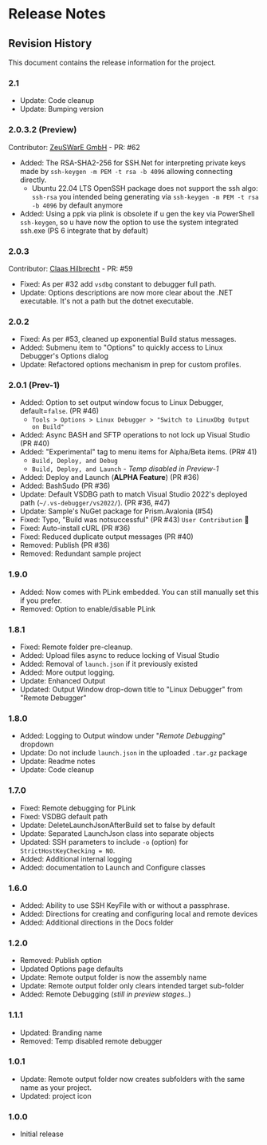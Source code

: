 # Release Notes

## Revision History

This document contains the release information for the project.

### 2.1

* Update: Code cleanup
* Update: Bumping version

### 2.0.3.2 (Preview)

Contributor: [ZeuSWarE GmbH](https://github.com/zeusware) - PR: #62

* Added: The RSA-SHA2-256 for SSH.Net for interpreting private keys made by `ssh-keygen -m PEM -t rsa -b 4096` allowing connecting directly.
  * Ubuntu 22.04 LTS OpenSSH package does not support the ssh algo: `ssh-rsa` you intended being generating via `ssh-keygen -m PEM -t rsa -b 4096` by default anymore
* Added: Using a ppk via plink is obsolete if u gen the key via PowerShell `ssh-keygen`, so u have now the option to use the system integrated ssh.exe (PS 6 integrate that by default)

### 2.0.3

Contributor: [Claas Hilbrecht](https://github.com/clahil-linum) - PR: #59

* Fixed: As per #32 add `vsdbg` constant to debugger full path.
* Update: Options descriptions are now more clear about the .NET executable. It's not a path but the dotnet executable.

### 2.0.2

* Fixed: As per #53, cleaned up exponential Build status messages.
* Added: Submenu item to "Options" to quickly access to Linux Debugger's Options dialog
* Update: Refactored options mechanism in prep for custom profiles.

### 2.0.1 (Prev-1)

* Added: Option to set output window focus to Linux Debugger, default=`false`. (PR #46)
  * `Tools > Options > Linux Debugger > "Switch to LinuxDbg Output on Build"`
* Added: Async BASH and SFTP operations to not lock up Visual Studio (PR #40)
* Added: "Experimental" tag to menu items for Alpha/Beta items. (PR# 41)
  * `Build, Deploy, and Debug`
  * `Build, Deploy, and Launch` - _Temp disabled in Preview-1_
* Added: Deploy and Launch (**ALPHA Feature**) (PR #36)
* Added: BashSudo (PR #36)
* Update: Default VSDBG path to match Visual Studio 2022's deployed path (`~/.vs-debugger/vs2022/`). (PR #36, #47)
* Update: Sample's NuGet package for Prism.Avalonia (#54)
* Fixed: Typo, "Build was notsuccessful" (PR #43) `User Contribution` :rocket:
* Fixed: Auto-install cURL (PR #36)
* Fixed: Reduced duplicate output messages (PR #40)
* Removed: Publish (PR #36)
* Removed: Redundant sample project

### 1.9.0

* Added: Now comes with PLink embedded. You can still manually set this if you prefer.
* Removed: Option to enable/disable PLink

### 1.8.1

* Fixed: Remote folder pre-cleanup.
* Added: Upload files async to reduce locking of Visual Studio
* Added: Removal of `launch.json` if it previously existed
* Added: More output logging.
* Update: Enhanced Output
* Updated: Output Window drop-down title to "Linux Debugger" from "Remote Debugger"

### 1.8.0

* Added: Logging to Output window under "_Remote Debugging_" dropdown
* Update: Do not include `launch.json` in the uploaded `.tar.gz` package
* Update: Readme notes
* Update: Code cleanup

### 1.7.0

* Fixed: Remote debugging for PLink
* Fixed: VSDBG default path
* Update: DeleteLaunchJsonAfterBuild set to false by default
* Update: Separated LaunchJson class into separate objects
* Updated: SSH parameters to include `-o` (option) for `StrictHostKeyChecking = NO`.
* Added: Additional internal logging
* Added: documentation to Launch and Configure classes

### 1.6.0

* Added: Ability to use SSH KeyFile with or without a passphrase.
* Added: Directions for creating and configuring local and remote devices
* Added: Additional directions in the Docs folder

### 1.2.0

* Removed: Publish option
* Updated Options page defaults
* Update: Remote output folder is now the assembly name
* Update: Remote output folder only clears intended target sub-folder
* Added: Remote Debugging (_still in preview stages.._)

### 1.1.1

* Updated: Branding name
* Removed: Temp disabled remote debugger

### 1.0.1

* Update: Remote output folder now creates subfolders with the same name as your project.
* Updated: project icon

### 1.0.0

* Initial release
